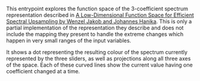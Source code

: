This entrypoint explores the function space of the 3-coefficient spectrum representation described in [A Low-Dimensional Function Space for Efficient Spectral Upsampling by Wenzel Jakob and Johannes Hanika](https://onlinelibrary.wiley.com/doi/10.1111/cgf.13626). This is only a partial implementation of the representation they describe and does not include the mapping they present to handle the extreme changes which happen in very small ranges of the input variables.

It shows a dot representing the resulting colour of the spectrum currently represented by the three sliders, as well as projections along all three axes of the space. Each of these curved lines show the current value having one coefficient changed at a time.